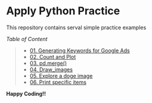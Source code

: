 # Apply Python Practice

This repository contains serval simple practice examples

_Table of Content_

> - [01. Generating Keywords for Google Ads](Generating_Keywords_for_Google_Ads.dp)
> - [02. Count and Plot](Count_and_plot-MLSsalarydata2019)
> - [03. pd.merge()](pd.merge_left_right_outer_inner.py)
> - [04. Draw_images](draw_images.py)
> - [05. Explore a doge image](doge_image!.py)
> - [06. Print specific items](Print_specific_items.py)



**Happy Coding!!**
